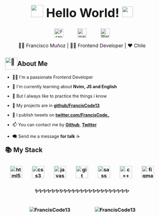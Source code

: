 <h1 style="font-size: 2.5rem; font-weight: bold; text-align: center;" align='center'> <img src="https://media.giphy.com/media/ObNTw8Uzwy6KQ/giphy.gif" width="40px"> Hello World! <img src="https://media.giphy.com/media/fFEFxS3DE5VIY/giphy.gif" width="35px" /></h1>

<div align='center' style="display: flex; flex-wrap: wrap; justify-content: center; align-items: flex-start; column-gap: 20px;">
<a margin='0 0.8rem' style="margin: 0 0.8rem; outline: none;" href="https://twitter.com/FrancisCode13" target="_blank"><img src="./assets/social-media/twitter.svg" alt="FrancisCode13" width="30"  /></a>
<a margin='0 0.8rem' style="margin: 0 0.8rem; outline: none;" href='mailto:franciscodeoficial@gmail.com' target='_blank'><img src="./assets/social-media/gmail.svg" width="30" alt="mail to francisco muñoz" /></a>
<a margin='0 0.8rem' style="margin: 0 0.8rem; outline: none;" href="https://discord.gg/dzsa2PG6Cw" target="_blank" ><img src="./assets/discord.svg" alt="Watermelon Code" width='30'></a>
</div>

<p style="text-align: center; font-size: 1rem;" align='center'>👦🏻 Francisco Muñoz | 👨‍💻 Frontend Developer | ❤ Chile</p>

<h2 style="display: flex; align-items: center; margin-bottom: 1rem;"><img style="width: 40px; margin: 0;" src="./assets/Octocat/Octocat.png" alt="🌟" width='40' /> About Me</h2>

- 👨‍💻 I'm a passionate Frontend Developer

- 🌱 I'm currently learning about **Nvim, JS and English**

- 💙 But I always like to practice the things i know

- 🌟 My projects are in **[github/FrancisCode13](https://github.com/FrancisCode?tab=repositories)**

- 💬 I publish tweets on **[twitter.com/FrancisCode_](https://twitter.com/FrancisCode_)**


- 📫 You can contact me by **[Github](https://github.com/FrancisCode13)**, **[Twitter](https://twitter.com/FrancisCode_)**

- 🗨️ Send me a message **for talk** ☕

<h2 style="margin: 1rem 0;">📚 My Stack<h3>
<p align='center' style="text-align: center; display: flex; justify-content: space-around; flex-wrap: wrap; margin-top: 2rem; margin-bottom: 2rem;">
<img src="./assets/html.svg" alt="html5" width="40" height="40"/>
<img src="./assets/css3.svg" alt="css3" width="40" height="40"/> 
<img src="./assets/javascript.svg" alt="javascript" width="40" height="40"/> 
<img src="./assets/git.svg" alt="git" width="40" height="40"/>
<img src="./assets/sass.svg" alt="sass" width="40" height="40"/> 
<img src="https://upload.wikimedia.org/wikipedia/commons/1/18/ISO_C%2B%2B_Logo.svg" alt="c++" widht="40" height="40">
<img src="https://www.vectorlogo.zone/logos/figma/figma-icon.svg" alt="figma" width="40" height="40"/> 

</p>

<p style="text-align: center; margin: 1.5rem 0;" align='center'>
  ✨✨✨✨✨✨✨✨✨✨✨✨✨✨✨✨✨✨✨✨✨✨✨
</p>

<div style="display: flex; justify-content: space-evenly; flex-wrap: wrap;">
  <p>&nbsp;<img align="center" src="https://github-readme-stats.vercel.app/api?username=FrancisCode13&show_icons=true&theme=vue" alt="FrancisCode13" /></p>

  <p>&nbsp;<img align="center" src="https://github-readme-stats.vercel.app/api/top-langs/?username=FrancisCode13&layout=compact&theme=vue" alt="FrancisCode13" /></p>
</div>
